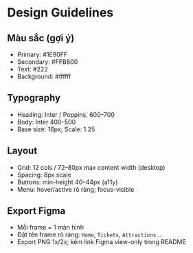# Design Guidelines

## Màu sắc (gợi ý)
- Primary: #1E90FF
- Secondary: #FFB800
- Text: #222
- Background: #ffffff

## Typography
- Heading: Inter / Poppins, 600–700
- Body: Inter 400–500
- Base size: 16px; Scale: 1.25

## Layout
- Grid: 12 cols / 72–80px max content width (desktop)
- Spacing: 8px scale
- Buttons: min-height 40–44px (a11y)
- Menu: hover/active rõ ràng; focus-visible

## Export Figma
- Mỗi frame = 1 màn hình
- Đặt tên frame rõ ràng: `Home`, `Tickets`, `Attractions`...
- Export PNG 1x/2x; kèm link Figma view-only trong README
